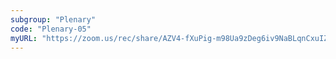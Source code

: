 ```yaml
---
subgroup: "Plenary"
code: "Plenary-05"
myURL: "https://zoom.us/rec/share/AZV4-fXuPig-m98Ua9zDeg6iv9NaBLqnCxuIZnRvHcMyVdimerDNU-ro2fRTJSEb.10IMqKtcu_DcFlNQ?startTime=1623798210000"
---
```

